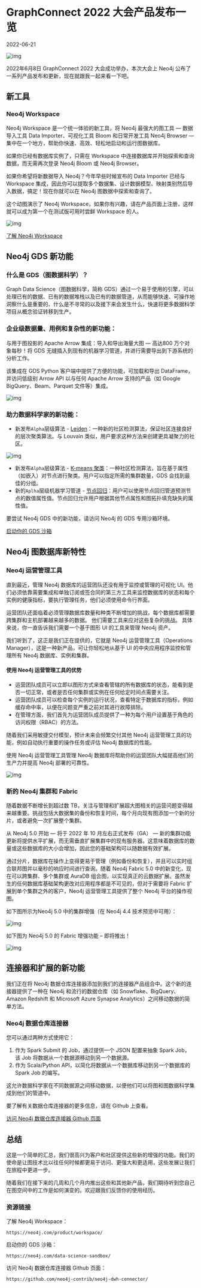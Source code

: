 # GraphConnect 2022 大会产品发布一览

2022-06-21

![img](graphconnect2022-announcements/Frame-9.jpg)

2022年6月8日 GraphConnect 2022 大会成功举办，本次大会上 Neo4j 公布了一系列产品发布和更新，现在就跟我一起来看一下吧。

## 新工具

### Neo4j Workspace

Neo4j Workspace 是一个统一体验的新工具，将 Neo4j 最强大的图工具 — 数据导入工具 Data Importer、可视化工具 Bloom 和日常开发工具 Neo4j Browser — 集中在一个地方，帮助你快速、高效、轻松地启动和运行图数据库。

如果你已经有数据库实例了，只需在 Workspace 中连接数据库并开始探索和查询数据，而无需再次登录 Neo4j Bloom 或 Neo4j Browser。

如果你希望将新数据导入 Neo4j？今年早些时候宣布的 Data Importer 已经与 Workspace 集成，因此你可以提取多个数据集、设计数据模型、映射类别然后导入数据，搞定！现在你就可以在 Neo4j 图数据中探索和查询了。

这个动图演示了 Neo4j Workspace，如果你有兴趣，请在产品页面上注册，这样就可以成为第一个在测试版可用时尝鲜 Workspace 的人。

![img](graphconnect2022-announcements/workspace-demo.gif)

[了解 Neo4j Workspace](https://neo4j.com/product/workspace/?ref=blog)

## Neo4j GDS 新功能

### 什么是 GDS（图数据科学）？

Graph Data Science（图数据科学，简称 GDS）通过一个易于使用的引擎，可以处理已有的数据、已有的数据堆栈以及已有的数据管道，从而能够快速、可操作地洞察什么是重要的、什么是不寻常的以及接下来会发生什么，快速将更多数据科学项目从概念验证转移到生产。

### 企业级数据量、用例和复杂性的新功能：

与用于图投影的 Apache Arrow 集成：导入和导出海量大图 — 高达800 万个对象每秒！将 GDS 无缝插入到现有的机器学习管道，并进行需要导出到下游系统的分析工作。

该集成在 GDS Python 客户端中提供了方便的功能，可加载和导出 DataFrame，并访问低级别 Arrow API 以与任何 Apache Arrow 支持的产品（如 Google BigQuery、Beam、Parquet 文件等）集成。

![img](graphconnect2022-announcements/gds-arrow.png)

### 助力数据科学家的新功能：

- 新发布`Alpha`层级算法 - [Leiden](https://neo4j.com/docs/graph-data-science/2.1/algorithms/alpha/leiden/)：一种新的社区检测算法，保证社区连接良好的层次聚类算法。与 Louvain 类似，用户要求这种方法来创建更具凝聚力的社区。

![img](graphconnect2022-announcements/gds-leiden.png)

- 新发布`Alpha`层级算法 - [K-means 聚类](https://neo4j.com/docs/graph-data-science/2.1/algorithms/alpha/kmeans/)：一种社区检测算法，旨在基于属性（如嵌入）对节点进行聚类。用户可以指定所需的集群数量，GDS 会找到最佳的分组。
- 新的`Aplha`层级机器学习管道 - [节点回归](https://neo4j.com/docs/graph-data-science/2.1/machine-learning/node-property-prediction/noderegression-pipelines/)：用户可以使用节点回归管道预测节点的数值属性值。节点回归允许用户根据其他节点属性和图拓扑填充缺失的属性值。

要尝试 Neo4j GDS 中的新功能，请访问 Neo4j 的 GDS 专用沙箱环境。

[启动你的 GDS 沙箱](https://neo4j.com/data-science-sandbox/?ref=blog)

## Neo4j 图数据库新特性

### Neo4j 运营管理工具

直到最近，管理 Neo4j 数据库的运营团队还没有用于监控或管理的可视化 UI。他们必须依靠需要集成和单独订阅或签合同的第三方工具来监控数据库的状态和每个实例的健康指标，要执行管理任务，他们必须使用命令行界面。

运营团队还面临着必须管理数据库数量和种类不断增加的挑战，每个数据库都需要跨集群和主机部署越来越多的数据。 他们需要工具来应对这些复杂的挑战。 具体来说，你一直告诉我们需要一个基于图形 UI 的工具来管理 Neo4j 资产。

我们听到了，这正是我们正在提供的，它就是 Neo4j 运营管理工具（Operations Manager），这是一种新产品，可让你轻松地从基于 UI 的中央应用程序监控和管理所有 Neo4j 数据库、实例和集群。

#### 使用 Neo4j 运营管理工具的优势

- 运营团队成员可以立即以图形方式来查看管辖的所有数据库的状态，能看到是否一切正常，或者是否任何集群或实例在任何给定时间点需要关注。
- 运营团队成员可以检查每个实例的运行状况，查看特定于数据库的指标，例如缓存命中率，以便在问题变严重之前对其进行故障排除。
- 在管理方面，我们首先为运营团队成员提供了一种为每个用户设置基于角色的访问权限（RBAC）的方法。


随着我们采用敏捷交付模型，预计未来会频繁交付其他 Neo4j 运营管理工具的功能，例如自动执行重要的操作任务或评估 Neo4j 数据库的性能。

使用 Neo4j 运营管理工具管理 Neo4j 数据库将帮助你的运营团队大幅提高他们的生产力并提高 Neo4j 部署的可靠性。

![img](graphconnect2022-announcements/nom.png)

### 新的 Neo4j 集群和 Fabric

随着数据不断增长到超过数 TB，关注与管理和扩展超大图相关的运营问题变得越来越重要。挑战包括大数据集的备份和恢复时间，每个月向现有图添加一个新的分片，或者避免一次扩展整个集群。

从 Neo4j 5.0 开始 — 将于 2022 年 10 月左右正式发布（GA） — 新的集群功能更新将提供水平扩展，而无需垂直扩展集群中的现有服务器。这意味着数据库的数量或这些数据库的大小会增加，因此您的基础架构可以随数据有效扩展。

通过分片，数据库在操作上变得更易于管理（例如备份和恢复），并且可以实时组合联邦图并以毫秒的响应时间进行查询。随着 Neo4j Fabric 5.0 中的新变化，现在可以跨集群、多个集群或 AuraDB 组合图，以实现真正的云数据扩展。虽然发生的任何数据库基础架构更改对应用程序都是不可见的，但对于需要将 Fabric 扩展到单个集群之外的客户，Neo4j 运营管理工具提供了整个 Neo4j 平台的操作视图。

如下图所示为Neo4j 5.0 中的集群增强（在 Neo4j 4.4 技术预览中可用）：

![img](graphconnect2022-announcements/clustering.png)

如下图为 Neo4j 5.0 的 Fabric 增强功能 – 即将推出！

![img](graphconnect2022-announcements/fabric.png)

## 连接器和扩展的新功能


我们正在将 Neo4j 数据仓库连接器添加到我们的连接器产品组合中。这个新的连接器提供了一种在 Neo4j 和流行的数据仓库（如 Snowflake、BigQuery、Amazon Redshift 和 Microsoft Azure Synapse Analytics）之间移动数据的简单方法。

### Neo4j 数据仓库连接器

您可以通过两种方式使用它：

1. 作为 Spark Submit 的 Job，通过提供一个 JSON 配置来抽象 Spark Job，该 Job 将数据从一个数据源移动到另一个数据源。
2. 作为 Scala/Python API，以简化将数据从一个数据库移动到另一个数据库的 Spark Job 的编写。

这允许数据科学家在不同数据源之间移动数据，以便他们可以将图和图数据科学集成到他们的管道中。

要了解有关数据仓库连接器的更多信息，请在 Github 上查看。

[访问 Neo4j 数据仓库连接器 Github 页面](https://github.com/neo4j-contrib/neo4j-dwh-connector/?ref=blog)

## 总结

这是一个简单的汇总，我们很高兴为客户和社区提供这些新的增强的功能。我们的使命是让图技术比以往任何时候都更易于访问、更强大和更适用，这些发展让我们在旅程中更进一步。

随着我们在接下来的几周和几个月内推出这些和其他新产品，我们期待听到您自己在图空间中的工作是如何演变的。欢迎跟我们反馈你的使用经历。

### 资源链接

了解 Neo4j Workspace：

`https://neo4j.com/product/workspace/`

启动你的 GDS 沙箱：

`https://neo4j.com/data-science-sandbox/`

访问 Neo4j 数据仓库连接器 Github 页面：

`https://github.com/neo4j-contrib/neo4j-dwh-connector/`

[1]: https://neo4j.com/product/workspace/?ref=blog
[2]: https://neo4j.com/docs/graph-data-science/2.1/algorithms/alpha/leiden/
[3]: https://neo4j.com/docs/graph-data-science/2.1/algorithms/alpha/kmeans/
[4]: https://neo4j.com/docs/graph-data-science/2.1/machine-learning/node-property-prediction/noderegression-pipelines/
[5]: https://neo4j.com/data-science-sandbox/?ref=blog
[6]: https://github.com/neo4j-contrib/neo4j-dwh-connector/?ref=blog